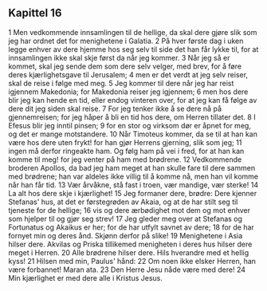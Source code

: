 ## Kapittel 16

1 Men vedkommende innsamlingen til de hellige, da skal dere gjøre slik som jeg har ordnet det for menighetene i Galatia.
2 På hver første dag i uken legge enhver av dere hjemme hos seg selv til side det han får lykke til, for at innsamlingen ikke skal skje først da når jeg kommer.
3 Når jeg så er kommet, skal jeg sende dem som dere selv velger, med brev, for å føre deres kjærlighetsgave til Jerusalem;
4 men er det verdt at jeg selv reiser, skal de reise i følge med meg.
5 Jeg kommer til dere når jeg har reist igjennem Makedonia; for Makedonia reiser jeg igjennem;
6 men hos dere blir jeg kan hende en tid, eller endog vinteren over, for at jeg kan få følge av dere dit jeg siden skal reise.
7 For jeg tenker ikke å se dere nå på gjennemreisen; for jeg håper å bli en tid hos dere, om Herren tillater det.
8 I Efesus blir jeg inntil pinsen;
9 for en stor og virksom dør er åpnet for meg, og det er mange motstandere.
10 Når Timoteus kommer, da se til at han kan være hos dere uten frykt! for han gjør Herrens gjerning, slik som jeg;
11 ingen må derfor ringeakte ham. Og følg ham på vei i fred, for at han kan komme til meg! for jeg venter på ham med brødrene.
12 Vedkommende broderen Apollos, da bad jeg ham meget at han skulle fare til dere sammen med brødrene; han var aldeles ikke villig til å komme nå, men han vil komme når han får tid.
13 Vær årvåkne, stå fast i troen, vær mandige, vær sterke!
14 La alt hos dere skje i kjærlighet!
15 Jeg formaner dere, brødre: Dere kjenner Stefanas' hus, at det er førstegrøden av Akaia, og at de har stilt seg til tjeneste for de hellige;
16 vis og dere ærbødighet mot dem og mot enhver som hjelper til og gjør seg strev!
17 Jeg gleder meg over at Stefanas og Fortunatus og Akaikus er her; for de har utfylt savnet av dere;
18 for de har fornyet min og deres ånd. Skjønn derfor på slike!
19 Menighetene i Asia hilser dere. Akvilas og Priska tillikemed menigheten i deres hus hilser dere meget i Herren.
20 Alle brødrene hilser dere. Hils hverandre med et hellig kyss!
21 Hilsen med min, Paulus' hånd:
22 Om noen ikke elsker Herren, han være forbannet! Maran ata.
23 Den Herre Jesu nåde være med dere!
24 Min kjærlighet er med dere alle i Kristus Jesus.

